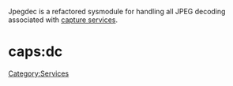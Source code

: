 Jpegdec is a refactored sysmodule for handling all JPEG decoding
associated with [capture services](Capture%20services.md "wikilink").

# caps:dc

[Category:Services](Category:Services "wikilink")

